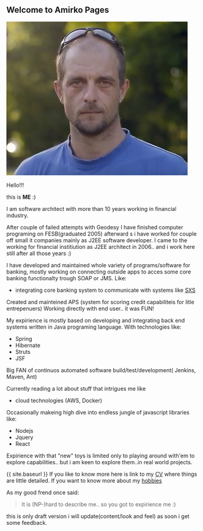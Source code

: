 ## Welcome to Amirko Pages

![image](/img/svemirko.jpg)

Hello!!!

this is **ME** :)

I am software architect with more than 10 years working in financial industry.


After couple of failed attempts with Geodesy I have finished computer programing on FESB(graduated 2005) afterward
s i have worked for couple off small it companies mainly as J2EE software developer.
I came to the working for financial institiution  as J2EE architect in 2006.. and i work here still after all those years :)

I have developed and maintained whole variety of programs/software for banking, mostly working on connecting outside apps to acces some core banking functionalty trough SOAP or JMS. 
Like: 

* integrating core banking system to communicate with systems like [SXS](https://see.asseco.com/sectors/public-telco-utilities/security/sxs-630/)

Created and mainteined APS (system for scoring credit capabiliteis for litle entrepenuers) 
Working directly with end user.. it was FUN!

My expirience is mostly based on developing and integrating back end systems written in Java programing language.
With technologies like:
* Spring 
* Hibernate 
* Struts  
* JSF


Big FAN of continuos automated software build/test/development( Jenkins, Maven, Ant)


Currently reading a lot about stuff that intrigues me like

* cloud technologies (AWS, Docker) 

Occasionally makeing high dive into endless jungle of javascript libraries like: 

* Nodejs
* Jquery 
* React  

Expirience with that "new" toys is limited only to playing around with'em to explore capabilities.. 
but i am keen to explore them..in real world projects.



{{ site.baseurl }}
If you like to know more here is link to my [CV](cv) where things are little detailed.
If you want to know more about my [hobbies](hobbies)



As my good frend once said:
>It is (NP-)hard to describe me.. so you got to expirience me :)

this is only draft version i will update(content/look and feel) as soon i get some feedback.







